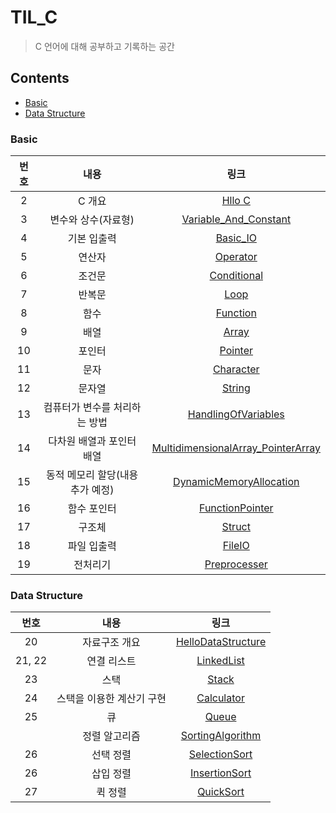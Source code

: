 # TIL_C

> C 언어에 대해 공부하고 기록하는 공간

## Contents

- [Basic](#Basic)
- [Data Structure](#Data-Structure)



### Basic

| 번호 |             내용              |                             링크                             |
| :--: | :---------------------------: | :----------------------------------------------------------: |
| 2 |       C 개요       |                    [Hllo C](/C_Basic/Hello_C)                    |
| 3 |      변수와 상수(자료형)      |      [Variable_And_Constant](/C_Basic/Variable_And_Constant)      |
| 4 |          기본 입출력          |                   [Basic_IO](/C_Basic/Basic_IO)                   |
| 5 |            연산자             |                   [Operator](/C_Basic/Operator)                   |
| 6 |            조건문             |               [Conditional](/C_Basic/Conditional)         |
| 7 |            반복문             |                       [Loop](/C_Basic/Loop)                       |
| 8 |             함수              |                   [Function](/C_Basic/Function)                   |
| 9 |             배열              |                      [Array](/C_Basic/Array)                      |
| 10 |            포인터             |                    [Pointer](/C_Basic/Pointer)                    |
| 11 |             문자              |                  [Character](/C_Basic/Character)                  |
| 12 |            문자열             |                     [String](/C_Basic/String)                     |
| 13 | 컴퓨터가 변수를 처리하는 방법 |        [HandlingOfVariables](/C_Basic/HandlingOfVariables)        |
| 14 |   다차원 배열과 포인터 배열   | [MultidimensionalArray_PointerArray](/C_Basic/MultidimensionalArray_PointerArray) |
| 15 | 동적 메모리 할당(내용 추가 예정) | [DynamicMemoryAllocation](/C_Basic/DynamicMemoryAllocation) |
| 16 | 함수 포인터 | [FunctionPointer](/C_Basic/FunctionPointer) |
| 17 | 구조체 | [Struct](/C_Basic/Struct) |
| 18 | 파일 입출력 | [FileIO](/C_Basic/FileIO) |
| 19 | 전처리기 | [Preprocesser](/C_Basic/Preprocesser) |



### Data Structure

|  번호  |           내용            |                             링크                             |
| :----: | :-----------------------: | :----------------------------------------------------------: |
|   20   |       자료구조 개요       |   [HelloDataStructure](/DataStructure/HelloDataStructure)    |
| 21, 22 |        연결 리스트        |           [LinkedList](/DataStructure/LinkedList)            |
|   23   |           스택            |                [Stack](/DataStructure/Stack)                 |
|   24   | 스택을 이용한 계산기 구현 |           [Calculator](/DataStructure/Calculator)            |
|   25   |            큐             |                [Queue](/DataStructure/Queue)                 |
|        |       정렬 알고리즘       |     [SortingAlgorithm](/DataStructure/SortingAlgorithm)      |
|   26   |         선택 정렬         | [SelectionSort](/DataStructure/SortingAlgorithm#선택-정렬Selection-Sort) |
|   26   |         삽입 정렬         | [InsertionSort](/DataStructure/SortingAlgorithm#삽입-정렬Insertion-sort) |
|   27   |          퀵 정렬          | [QuickSort](/DataStructure/SortingAlgorithm#퀵-정렬Quick-sort) |



